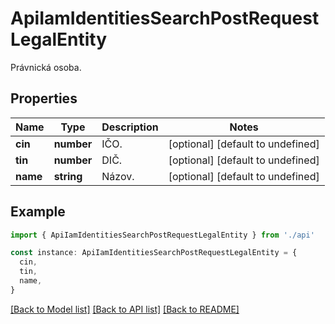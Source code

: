 # ApiIamIdentitiesSearchPostRequestLegalEntity

Právnická osoba.

## Properties

| Name     | Type       | Description | Notes                             |
| -------- | ---------- | ----------- | --------------------------------- |
| **cin**  | **number** | IČO.        | [optional] [default to undefined] |
| **tin**  | **number** | DIČ.        | [optional] [default to undefined] |
| **name** | **string** | Názov.      | [optional] [default to undefined] |

## Example

```typescript
import { ApiIamIdentitiesSearchPostRequestLegalEntity } from './api'

const instance: ApiIamIdentitiesSearchPostRequestLegalEntity = {
  cin,
  tin,
  name,
}
```

[[Back to Model list]](../README.md#documentation-for-models) [[Back to API list]](../README.md#documentation-for-api-endpoints) [[Back to README]](../README.md)

